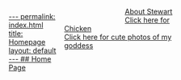 <p>
	<a href="../index.html"
	<img src="../bobaweatherlogov2.png"
     alt="bobaweatherlogo icon"
     style="float: left; width: 100px; padding: 10px" />
	<title> My first website </title>
	</p>
---
permalink: index.html
title: Homepage
layout: default
---
## Home Page

[About Stewart](404.html)
<br />
[Click here for Chicken](./Chicken/Chicken.html)
<br />
[Click here for cute photos of my goddess](https://www.google.com/search?q=uraraka+ochako&sxsrf=ALeKk01M-6DoAMI383J5Peroy-0aT8qOBw:1597828563856&source=lnms&tbm=isch&sa=X&ved=2ahUKEwj0i9ef96brAhWMmq0KHZroBLoQ_AUoAXoECBcQAw&biw=1536&bih=761&dpr=2.5)



